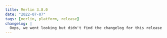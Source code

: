 ```yaml
---
title: Merlin 3.8.0
date: "2022-07-07"
tags: [merlin, platform, release]
changelog: |
  Oops, we went looking but didn't find the changelog for this release 🙈
---
```

